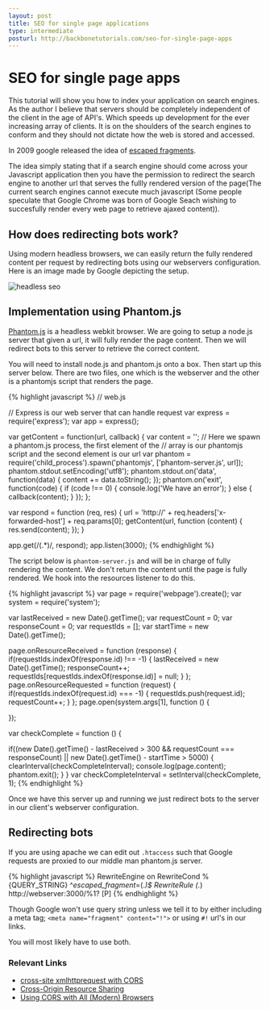 ```yaml
---
layout: post
title: SEO for single page applications
type: intermediate
posturl: http://backbonetutorials.com/seo-for-single-page-apps
---
```


# SEO for single page apps

This tutorial will show you how to index your application on search engines.   As the author I believe that servers should be completely independent of the client in the age of API's.  Which speeds up development for the ever increasing array of clients.   It is on the shoulders of the search engines to conform and they should not dictate how the web is stored and accessed.

In 2009 google released the idea of [escaped fragments](http://googlewebmastercentral.blogspot.com.au/2009/10/proposal-for-making-ajax-crawlable.html).   

The idea simply stating that if a search engine should come across your Javascript application then you have the permission to redirect the search engine to another url that serves the fullly rendered version of the page(The current search engines cannot execute much javascript (Some people speculate that Google Chrome was born of Google Seach wishing to succesfully render every web page to retrieve ajaxed content)).

## How does redirecting bots work?

Using modern headless browsers, we can easily return the fully rendered content per request by redirecting bots using our webservers configuration.   Here is an image made by Google depicting the setup.

![headless seo](http://acris.googlecode.com/svn/wiki/images/seo_google_crawlability.png)

<div style='clear: both;'></div>

## Implementation using Phantom.js

[Phantom.js](http://phantomjs.org/) is a headless webkit browser.  We are going to setup a node.js server that given a url, it will fully render the page content. Then we will redirect bots to this server to retrieve the correct content.

You will need to install node.js and phantom.js onto a box. Then start up this server below. There are two files, one which is the webserver and the other is a phantomjs script that renders the page.

{% highlight javascript %}
// web.js

// Express is our web server that can handle request
var express = require('express');
var app = express();


var getContent = function(url, callback) {
  var content = '';
  // Here we spawn a phantom.js process, the first element of the 
  // array is our phantomjs script and the second element is our url 
  var phantom = require('child_process').spawn('phantomjs', ['phantom-server.js', url]);
  phantom.stdout.setEncoding('utf8');
  phantom.stdout.on('data', function(data) {
    content += data.toString();
  });
  phantom.on('exit', function(code) {
    if (code !== 0) {
      console.log('We have an error');
    } else {
      callback(content);
    }
  });
};

var respond = function (req, res) {
  url = 'http://' + req.headers['x-forwarded-host'] + req.params[0];
  getContent(url, function (content) {
    res.send(content);
  });
}

app.get(/(.*)/, respond);
app.listen(3000);
{% endhighlight %}

The script below is `phantom-server.js` and will be in charge of fully rendering the content. We don't return the content  until the page is fully rendered. We hook into the resources listener to do this.

{% highlight javascript %}
var page = require('webpage').create();
var system = require('system');

var lastReceived = new Date().getTime();
var requestCount = 0;
var responseCount = 0;
var requestIds = [];
var startTime = new Date().getTime();

page.onResourceReceived = function (response) {
    if(requestIds.indexOf(response.id) !== -1) {
        lastReceived = new Date().getTime();
        responseCount++;
        requestIds[requestIds.indexOf(response.id)] = null;
    }
};
page.onResourceRequested = function (request) {
    if(requestIds.indexOf(request.id) === -1) {
        requestIds.push(request.id);
        requestCount++;
    }
};
page.open(system.args[1], function () {

});

var checkComplete = function () {
  
  if((new Date().getTime() - lastReceived > 300 && requestCount === responseCount) || new Date().getTime() - startTime > 5000)  {
    clearInterval(checkCompleteInterval);
    console.log(page.content);
    phantom.exit();
  }
}
var checkCompleteInterval = setInterval(checkComplete, 1);
{% endhighlight %}

Once we have this server up and running we just redirect bots to the server in our client's webserver configuration.

## Redirecting bots

If you are using apache we can edit out `.htaccess` such that Google requests are proxied to our middle man phantom.js server.

{% highlight javascript %}
RewriteEngine on
RewriteCond %{QUERY_STRING} ^_escaped_fragment_=(.*)$
RewriteRule (.*) http://webserver:3000/%1? [P]
{% endhighlight %}

Though Google won't use query string unless we tell it to by either including a meta tag;
`<meta name="fragment" content="!">`
or
using `#!` url's in our links.

You will most likely have to use both.

### Relevant Links

* [cross-site xmlhttprequest with CORS](http://hacks.mozilla.org/2009/07/cross-site-xmlhttprequest-with-cors/)
* [Cross-Origin Resource Sharing](http://www.w3.org/TR/cors/)
* [Using CORS with All (Modern) Browsers](http://www.kendoui.com/blogs/teamblog/posts/11-10-04/using_cors_with_all_modern_browsers.aspx)
